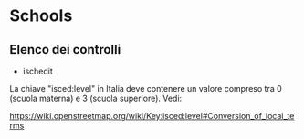 # Schools

## Elenco dei controlli

- ischedit

La chiave "isced:level" in Italia deve contenere un valore compreso tra 0 (scuola materna) e 3 (scuola superiore). Vedi:

https://wiki.openstreetmap.org/wiki/Key:isced:level#Conversion_of_local_terms

